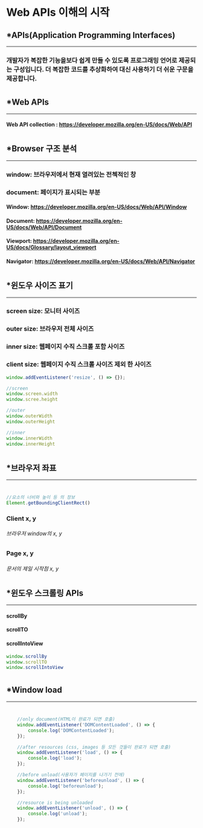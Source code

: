 # Web APIs 이해의 시작
 
## *APIs(Application Programming Interfaces)
------------------------------------------
### 개발자가 복잡한 기능을보다 쉽게 ​​만들 수 있도록 프로그래밍 언어로 제공되는 구성입니다. 더 복잡한 코드를 추상화하여 대신 사용하기 더 쉬운 구문을 제공합니다.
#
#

## *Web APIs
----------------------
#### Web API collection : https://developer.mozilla.org/en-US/docs/Web/API

#
#

## *Browser 구조 분석
------------------------------
### window: 브라우저에서 현재 열려있는 전첵적인 창
### document: 페이지가 표시되는 부분

#### Window: https://developer.mozilla.org/en-US/docs/Web/API/Window
#### Document: https://developer.mozilla.org/en-US/docs/Web/API/Document
#### Viewport: https://developer.mozilla.org/en-US/docs/Glossary/layout_viewport
#### Navigator: https://developer.mozilla.org/en-US/docs/Web/API/Navigator

#
#

## *윈도우 사이즈 표기
----------------------------
### screen size: 모니터 사이즈
### outer size: 브라우저 전체 사이즈
### inner size: 웹페이지 수직 스크롤 포함 사이즈
### client size: 웹페이지 수직 스크롤 사이즈 제외 한 사이즈
```js
window.addEventListener('resize', () => {});

//screen
window.screen.width
window.scree.height

//outer
window.outerWidth
window.outerHeight

//inner
window.innerWidth
window.innerHeight
```
#
#
## *브라우저 좌표
--------------------
#
```js
//요소의 너비와 높이 등 의 정보
Element.getBoundingClientRect()
```

### Client x, y
###### 브라우저 window의 x, y

### Page x, y
###### 문서의 제일 시작점 x, y

#
#

## *윈도우 스크롤링 APIs
------------------------
#### scrollBy
#### scrollTO
#### scrollIntoView

```js
window.scrollBy
window.scrollTO
window.scrollIntoView
```

#
#
## *Window load
-------------
#
```js
    //only document(HTML이 완료가 되면 호출)
    window.addEventListener('DOMContentLoaded', () => {
        console.log('DOMContentLoaded');
    });

    //after resources (css, images 등 모든 것들이 완료가 되면 호출)
    window.addEventListener('load', () => {
        console.log('load');
    });

    //before unload(사용자가 페이지를 나가기 전에)
    window.addEventListener('beforeunload', () => {
        console.log('beforeunload');
    });

    //resource is being unloaded
    window.addEventListener('unload', () => {
        console.log('unload');
    });
```
